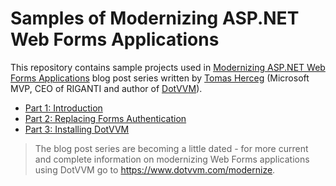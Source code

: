 # Samples of Modernizing ASP.NET Web Forms Applications

This repository contains sample projects used in [Modernizing ASP.NET Web Forms Applications](https://tomasherceg.com/blog/post/modernizing-asp-net-web-forms-applications-part-1) blog post series written by [Tomas Herceg](https://www.tomasherceg.com) (Microsoft MVP, CEO of RIGANTI and author of [DotVVM](https://github.com/riganti/dotvvm)).

* [Part 1: Introduction](https://tomasherceg.com/blog/post/modernizing-asp-net-web-forms-applications-part-1)
* [Part 2: Replacing Forms Authentication](https://tomasherceg.com/blog/post/modernizing-asp-net-web-forms-applications-part-2)
* [Part 3: Installing DotVVM](https://tomasherceg.com/blog/post/modernizing-asp-net-web-forms-applications-part-3)

> The blog post series are becoming a little dated - for more current and complete information on modernizing Web Forms applications using DotVVM go to https://www.dotvvm.com/modernize.
